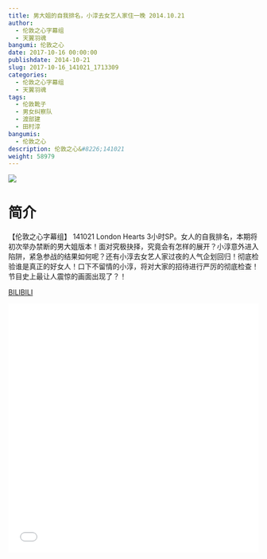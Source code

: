 ```yaml
---
title: 男大姐的自我排名，小淳去女艺人家住一晚 2014.10.21
author: 
  - 伦敦之心字幕组
  - 天翼羽魂
bangumi: 伦敦之心
date: 2017-10-16 00:00:00
publishdate: 2014-10-21
slug: 2017-10-16_141021_1713309
categories: 
  - 伦敦之心字幕组
  - 天翼羽魂
tags: 
  - 伦敦靴子
  - 男女纠察队
  - 渡部建
  - 田村淳
bangumis: 
  - 伦敦之心
description: 伦敦之心&#8226;141021
weight: 58979
---
```


![](https://i.imgur.com/JtS6w7m.jpg)

# 简介  
【伦敦之心字幕组】 141021 London Hearts 3小时SP。女人的自我排名，本期将初次举办禁断的男大姐版本！面对究极抉择，究竟会有怎样的展开？小淳意外进入陷阱，紧急参战的结果如何呢？还有小淳去女艺人家过夜的人气企划回归！彻底检验谁是真正的好女人！口下不留情的小淳，将对大家的招待进行严厉的彻底检查！节目史上最让人震惊的画面出现了？！

  [BILIBILI](https://www.bilibili.com/video/av1713309/)


<div class="vcontainer">  <iframe class='video' src="//www.bilibili.com/blackboard/player.html?cid=2616183&aid=1713309" width="100%" height="500" frameborder="0" allowfullscreen="allowfullscreen"></iframe></div>
